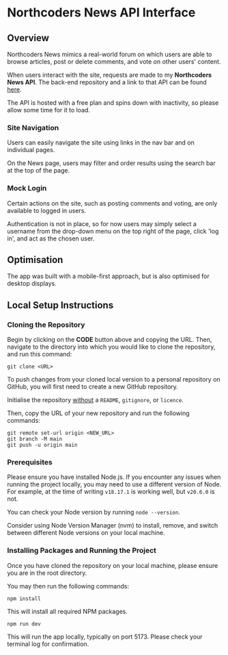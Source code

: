 # Northcoders News API Interface

## Overview

Northcoders News mimics a real-world forum on which users are able to browse articles, post or delete comments, and vote on other users' content.

When users interact with the site, requests are made to my **Northcoders News API**. The back-end repository and a link to that API can be found [here](https://github.com/gcpearse/northcoders-news-api).

The API is hosted with a free plan and spins down with inactivity, so please allow some time for it to load.

### Site Navigation

Users can easily navigate the site using links in the nav bar and on individual pages.

On the News page, users may filter and order results using the search bar at the top of the page.

### Mock Login

Certain actions on the site, such as posting comments and voting, are only available to logged in users.

Authentication is not in place, so for now users may simply select a username from the drop-down menu on the top right of the page, click 'log in', and act as the chosen user.

## Optimisation

The app was built with a mobile-first approach, but is also optimised for desktop displays.

## Local Setup Instructions

### Cloning the Repository

Begin by clicking on the **CODE** button above and copying the URL. Then, navigate to the directory into which you would like to clone the repository, and run this command:

```
git clone <URL>
```

To push changes from your cloned local version to a personal repository on GitHub, you will first need to create a new GitHub repository. 

Initialise the repository <u>without</u> a `README`, `gitignore`, or `licence`.

Then, copy the URL of your new repository and run the following commands:

```
git remote set-url origin <NEW_URL>
git branch -M main
git push -u origin main
```

### Prerequisites

Please ensure you have installed Node.js. If you encounter any issues when running the project locally, you may need to use a different version of Node. For example, at the time of writing `v18.17.1` is working well, but `v20.6.0` is not.

You can check your Node version by running `node --version`. 

Consider using Node Version Manager (nvm) to install, remove, and switch between different Node versions on your local machine.

### Installing Packages and Running the Project

Once you have cloned the repository on your local machine, please ensure you are in the root directory.

You may then run the following commands:

```
npm install
```

This will install all required NPM packages.

```
npm run dev
```

This will run the app locally, typically on port 5173. Please check your terminal log for confirmation.